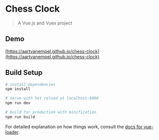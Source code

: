 # Chess Clock

> A Vue.js and Vuex project

## Demo
[https://aartvanempel.github.io/chess-clock](https://aartvanempel.github.io/chess-clock)

## Build Setup

``` bash
# install dependencies
npm install

# serve with hot reload at localhost:8080
npm run dev

# build for production with minification
npm run build
```

For detailed explanation on how things work, consult the [docs for vue-loader](http://vuejs.github.io/vue-loader).
